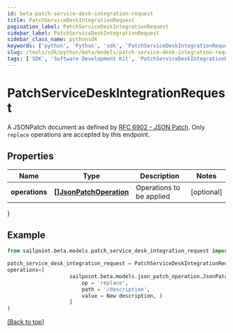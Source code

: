 ```yaml
---
id: beta-patch-service-desk-integration-request
title: PatchServiceDeskIntegrationRequest
pagination_label: PatchServiceDeskIntegrationRequest
sidebar_label: PatchServiceDeskIntegrationRequest
sidebar_class_name: pythonsdk
keywords: ['python', 'Python', 'sdk', 'PatchServiceDeskIntegrationRequest', 'BetaPatchServiceDeskIntegrationRequest'] 
slug: /tools/sdk/python/beta/models/patch-service-desk-integration-request
tags: ['SDK', 'Software Development Kit', 'PatchServiceDeskIntegrationRequest', 'BetaPatchServiceDeskIntegrationRequest']
---
```


# PatchServiceDeskIntegrationRequest

A JSONPatch document as defined by [RFC 6902 - JSON Patch](https://tools.ietf.org/html/rfc6902).  Only `replace` operations are accepted by this endpoint.

## Properties

Name | Type | Description | Notes
------------ | ------------- | ------------- | -------------
**operations** | [**[]JsonPatchOperation**](json-patch-operation) | Operations to be applied | [optional] 
}

## Example

```python
from sailpoint.beta.models.patch_service_desk_integration_request import PatchServiceDeskIntegrationRequest

patch_service_desk_integration_request = PatchServiceDeskIntegrationRequest(
operations=[
                    sailpoint.beta.models.json_patch_operation.JsonPatchOperation(
                        op = 'replace', 
                        path = '/description', 
                        value = New description, )
                    ]
)

```
[[Back to top]](#) 

